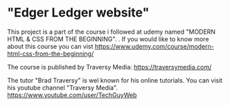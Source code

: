 # "Edger Ledger website"

This project is a part of the course i followed at udemy named "MODERN HTML & CSS FROM THE BEGINNING".  .
If you would like to know more about this course you can vist https://www.udemy.com/course/modern-html-css-from-the-beginning/

The course is published by Traversy Media:
https://traversymedia.com/

The tutor "Brad Traversy" is wel known for his online tutorials. You can visit his youtube channel "Traversy Media".  
https://www.youtube.com/user/TechGuyWeb
